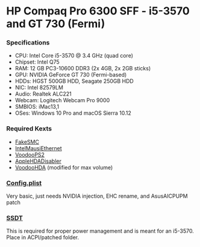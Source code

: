 # HP Compaq Pro 6300 SFF - i5-3570 and GT 730 (Fermi)
### Specifications
* CPU: Intel Core i5-3570 @ 3.4 GHz (quad core)
* Chipset: Intel Q75
* RAM: 12 GB PC3-10600 DDR3 (2x 4GB, 2x 2GB sticks)
* GPU: NVIDIA GeForce GT 730 (Fermi-based)
* HDDs: HGST 500GB HDD, Seagate 250GB HDD
* NIC: Intel 82579LM
* Audio: Realtek ALC221
* Webcam: Logitech Webcam Pro 9000
* SMBIOS: iMac13,1
* OSes: Windows 10 Pro and macOS Sierra 10.12

### Required Kexts
* [FakeSMC](https://github.com/RehabMan/OS-X-FakeSMC-kozlek)
* [IntelMausiEthernet](https://bitbucket.org/RehabMan/os-x-intel-network)
* [VoodooPS2](https://github.com/RehabMan/OS-X-Voodoo-PS2-Controller)
* [AppleHDADisabler](https://github.com/Goldfish64/Hackintosh/raw/master/HPCompaqPro6300-i5-GT730Fermi/AppleHDADisabler.kext.zip)
* [VoodooHDA](https://github.com/Goldfish64/Hackintosh/raw/master/HPCompaqPro6300-i5-GT730Fermi/VoodooHDA.kext.zip) (modified for max volume)

### [Config.plist](https://github.com/Goldfish64/Hackintosh/blob/master/HPCompaqPro6300-i5-GT730Fermi/config.plist)
Very basic, just needs NVIDIA injection, EHC rename, and AsusAICPUPM patch

### [SSDT](https://github.com/Goldfish64/Hackintosh/raw/master/HPCompaqPro6300-i5-GT730Fermi/SSDT.aml)
This is required for proper power management and is meant for an i5-3570. Place in ACPI/patched folder.
